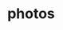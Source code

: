 ---
title: "photos"
layout: cache
categories: [package, develop]
meta: {"compilers": ["gcc@11.4.0"], "num_specs": 35, "num_specs_by_stack": {"hep": 35, "root": 35}, "oss": ["ubuntu22.04"], "platforms": ["linux"], "stacks": ["hep", "root"], "targets": ["x86_64_v3"], "versions": ["3.64"]}
spec_details: [{"compiler": "gcc@11.4.0", "hash": "2jzmsifblaep4g6xfnodo5qj74t2jrif", "os": "ubuntu22.04", "platform": "linux", "size": "-", "stacks": ["hep", "root"], "target": "x86_64_v3", "variants": ["build_system=autotools", "+hepmc", "+hepmc3"], "versions": ["3.64"]}, {"compiler": "gcc@11.4.0", "hash": "2vqo7baoutwumr2jqihrb6euymryzypv", "os": "ubuntu22.04", "platform": "linux", "size": "-", "stacks": ["hep", "root"], "target": "x86_64_v3", "variants": ["build_system=autotools", "+hepmc", "+hepmc3"], "versions": ["3.64"]}, {"compiler": "gcc@11.4.0", "hash": "4cgxkm2wgcqiw5a4iat7c372dalabssu", "os": "ubuntu22.04", "platform": "linux", "size": "-", "stacks": ["hep", "root"], "target": "x86_64_v3", "variants": ["build_system=autotools", "+hepmc", "+hepmc3"], "versions": ["3.64"]}, {"compiler": "gcc@11.4.0", "hash": "4s53a3bd242zqhd3teuwl6mjzkpux3hf", "os": "ubuntu22.04", "platform": "linux", "size": "-", "stacks": ["hep", "root"], "target": "x86_64_v3", "variants": ["build_system=autotools", "+hepmc", "+hepmc3"], "versions": ["3.64"]}, {"compiler": "gcc@11.4.0", "hash": "afq2wniatkwdpfdz3anb2y6j2z7bnyfz", "os": "ubuntu22.04", "platform": "linux", "size": "-", "stacks": ["hep", "root"], "target": "x86_64_v3", "variants": ["build_system=autotools", "+hepmc", "+hepmc3"], "versions": ["3.64"]}, {"compiler": "gcc@11.4.0", "hash": "c5fpewn64pedpnlm5ksstlj3owl3ogza", "os": "ubuntu22.04", "platform": "linux", "size": "-", "stacks": ["hep", "root"], "target": "x86_64_v3", "variants": ["build_system=autotools", "+hepmc", "+hepmc3"], "versions": ["3.64"]}, {"compiler": "gcc@11.4.0", "hash": "cuxcyxiqapglgm5lzf7ansm7atzq75co", "os": "ubuntu22.04", "platform": "linux", "size": "-", "stacks": ["hep", "root"], "target": "x86_64_v3", "variants": ["build_system=autotools", "+hepmc", "+hepmc3"], "versions": ["3.64"]}, {"compiler": "gcc@11.4.0", "hash": "d2tn47o75beu4g5cpcc4hnf3uhzq5xfj", "os": "ubuntu22.04", "platform": "linux", "size": "-", "stacks": ["hep", "root"], "target": "x86_64_v3", "variants": ["build_system=autotools", "+hepmc", "+hepmc3"], "versions": ["3.64"]}, {"compiler": "gcc@11.4.0", "hash": "dynniyytq62ybcckt7ozqkimsa6knt7i", "os": "ubuntu22.04", "platform": "linux", "size": "-", "stacks": ["hep", "root"], "target": "x86_64_v3", "variants": ["build_system=autotools", "+hepmc", "+hepmc3"], "versions": ["3.64"]}, {"compiler": "gcc@11.4.0", "hash": "emebtpo6uvbipr53g552xrefw6tqdg5a", "os": "ubuntu22.04", "platform": "linux", "size": "-", "stacks": ["hep", "root"], "target": "x86_64_v3", "variants": ["build_system=autotools", "+hepmc", "+hepmc3"], "versions": ["3.64"]}, {"compiler": "gcc@11.4.0", "hash": "f7rsi3jbjnm4dyf4m5udzbjrfy4vxglh", "os": "ubuntu22.04", "platform": "linux", "size": "-", "stacks": ["hep", "root"], "target": "x86_64_v3", "variants": ["build_system=autotools", "+hepmc", "+hepmc3"], "versions": ["3.64"]}, {"compiler": "gcc@11.4.0", "hash": "fp7bvgquaykyj5rxs65sec5zk43bu4jj", "os": "ubuntu22.04", "platform": "linux", "size": "-", "stacks": ["hep", "root"], "target": "x86_64_v3", "variants": ["build_system=autotools", "+hepmc", "+hepmc3"], "versions": ["3.64"]}, {"compiler": "gcc@11.4.0", "hash": "fqesj73qu3vrjwxetdusybq4uflw5f2n", "os": "ubuntu22.04", "platform": "linux", "size": "-", "stacks": ["hep", "root"], "target": "x86_64_v3", "variants": ["build_system=autotools", "+hepmc", "+hepmc3"], "versions": ["3.64"]}, {"compiler": "gcc@11.4.0", "hash": "hygbzjleney76mgvon6fkzytl65xc3cs", "os": "ubuntu22.04", "platform": "linux", "size": "-", "stacks": ["hep", "root"], "target": "x86_64_v3", "variants": ["build_system=autotools", "+hepmc", "+hepmc3"], "versions": ["3.64"]}, {"compiler": "gcc@11.4.0", "hash": "leveqkdptfowcz2jrl2msbv4ixuq5o4e", "os": "ubuntu22.04", "platform": "linux", "size": "-", "stacks": ["hep", "root"], "target": "x86_64_v3", "variants": ["build_system=autotools", "+hepmc", "+hepmc3"], "versions": ["3.64"]}, {"compiler": "gcc@11.4.0", "hash": "lt7qdfbvg5zxxwvqaz64d6pdmmo6a3yj", "os": "ubuntu22.04", "platform": "linux", "size": "-", "stacks": ["hep", "root"], "target": "x86_64_v3", "variants": ["build_system=autotools", "+hepmc", "+hepmc3"], "versions": ["3.64"]}, {"compiler": "gcc@11.4.0", "hash": "meuytxcnpkamwtekb2on3sntlgt4vsyt", "os": "ubuntu22.04", "platform": "linux", "size": "-", "stacks": ["hep", "root"], "target": "x86_64_v3", "variants": ["build_system=autotools", "+hepmc", "+hepmc3"], "versions": ["3.64"]}, {"compiler": "gcc@11.4.0", "hash": "obxu45mai37mq7dz5jddqct2tslldtx3", "os": "ubuntu22.04", "platform": "linux", "size": "-", "stacks": ["hep", "root"], "target": "x86_64_v3", "variants": ["build_system=autotools", "+hepmc", "+hepmc3"], "versions": ["3.64"]}, {"compiler": "gcc@11.4.0", "hash": "owwmoq3vh52pm5asq6ci3xstug7vchlc", "os": "ubuntu22.04", "platform": "linux", "size": "-", "stacks": ["hep", "root"], "target": "x86_64_v3", "variants": ["build_system=autotools", "+hepmc", "+hepmc3"], "versions": ["3.64"]}, {"compiler": "gcc@11.4.0", "hash": "qi2xmmohfy7a7o3r27ffwvu3wpkzlnsk", "os": "ubuntu22.04", "platform": "linux", "size": "-", "stacks": ["hep", "root"], "target": "x86_64_v3", "variants": ["build_system=autotools", "+hepmc", "+hepmc3"], "versions": ["3.64"]}, {"compiler": "gcc@11.4.0", "hash": "qmgtdfivs7nvbmgsfvvhw226perccl4i", "os": "ubuntu22.04", "platform": "linux", "size": "-", "stacks": ["hep", "root"], "target": "x86_64_v3", "variants": ["build_system=autotools", "+hepmc", "+hepmc3"], "versions": ["3.64"]}, {"compiler": "gcc@11.4.0", "hash": "s4zf6cyezha3f3gqctstzquhyidv4yp4", "os": "ubuntu22.04", "platform": "linux", "size": "-", "stacks": ["hep", "root"], "target": "x86_64_v3", "variants": ["build_system=autotools", "+hepmc", "+hepmc3"], "versions": ["3.64"]}, {"compiler": "gcc@11.4.0", "hash": "sjgksh6ssflu254otsbe5p3eevdltxgo", "os": "ubuntu22.04", "platform": "linux", "size": "-", "stacks": ["hep", "root"], "target": "x86_64_v3", "variants": ["build_system=autotools", "+hepmc", "+hepmc3"], "versions": ["3.64"]}, {"compiler": "gcc@11.4.0", "hash": "teu27bcq73vdfu3siwpv3qm7cq56wkou", "os": "ubuntu22.04", "platform": "linux", "size": "-", "stacks": ["hep", "root"], "target": "x86_64_v3", "variants": ["build_system=autotools", "+hepmc", "+hepmc3"], "versions": ["3.64"]}, {"compiler": "gcc@11.4.0", "hash": "tpoy7rlbrenogppj3av7d2hlzudtmenq", "os": "ubuntu22.04", "platform": "linux", "size": "-", "stacks": ["hep", "root"], "target": "x86_64_v3", "variants": ["build_system=autotools", "+hepmc", "+hepmc3"], "versions": ["3.64"]}, {"compiler": "gcc@11.4.0", "hash": "tyl5rqq5nwll2qsfp4zcltu5dthpyjyz", "os": "ubuntu22.04", "platform": "linux", "size": "-", "stacks": ["hep", "root"], "target": "x86_64_v3", "variants": ["build_system=autotools", "+hepmc", "+hepmc3"], "versions": ["3.64"]}, {"compiler": "gcc@11.4.0", "hash": "uclvnkuosz65idilfqk2tbhdtjdvxfmw", "os": "ubuntu22.04", "platform": "linux", "size": "-", "stacks": ["hep", "root"], "target": "x86_64_v3", "variants": ["build_system=autotools", "+hepmc", "+hepmc3"], "versions": ["3.64"]}, {"compiler": "gcc@11.4.0", "hash": "vqr72hfnoeympgt7dwu2lv6b6o36pa53", "os": "ubuntu22.04", "platform": "linux", "size": "-", "stacks": ["hep", "root"], "target": "x86_64_v3", "variants": ["build_system=autotools", "+hepmc", "+hepmc3"], "versions": ["3.64"]}, {"compiler": "gcc@11.4.0", "hash": "w7cycl646dlz25gpmwdslizciestcvbc", "os": "ubuntu22.04", "platform": "linux", "size": "-", "stacks": ["hep", "root"], "target": "x86_64_v3", "variants": ["build_system=autotools", "+hepmc", "+hepmc3"], "versions": ["3.64"]}, {"compiler": "gcc@11.4.0", "hash": "wrzntvf6rcmcbe3dtocs2rjqpvntaaun", "os": "ubuntu22.04", "platform": "linux", "size": "-", "stacks": ["hep", "root"], "target": "x86_64_v3", "variants": ["build_system=autotools", "+hepmc", "+hepmc3"], "versions": ["3.64"]}, {"compiler": "gcc@11.4.0", "hash": "xuzgv4d7h6spiiqgmxkn7i5hoftmnaye", "os": "ubuntu22.04", "platform": "linux", "size": "-", "stacks": ["hep", "root"], "target": "x86_64_v3", "variants": ["build_system=autotools", "+hepmc", "+hepmc3"], "versions": ["3.64"]}, {"compiler": "gcc@11.4.0", "hash": "y62bkyvkubpoepkl75syo6nncjftgmhi", "os": "ubuntu22.04", "platform": "linux", "size": "-", "stacks": ["hep", "root"], "target": "x86_64_v3", "variants": ["build_system=autotools", "+hepmc", "+hepmc3"], "versions": ["3.64"]}, {"compiler": "gcc@11.4.0", "hash": "ykglhbbohqktohrjffwvzv5lo2xz2qy4", "os": "ubuntu22.04", "platform": "linux", "size": "-", "stacks": ["hep", "root"], "target": "x86_64_v3", "variants": ["build_system=autotools", "+hepmc", "+hepmc3"], "versions": ["3.64"]}, {"compiler": "gcc@11.4.0", "hash": "z2mfaatxsqmuzhfczlu3w2fhkepdechd", "os": "ubuntu22.04", "platform": "linux", "size": "-", "stacks": ["hep", "root"], "target": "x86_64_v3", "variants": ["build_system=autotools", "+hepmc", "+hepmc3"], "versions": ["3.64"]}, {"compiler": "gcc@11.4.0", "hash": "zxupm6d6iw3m2lmd5lwkui6pdi6o6ye3", "os": "ubuntu22.04", "platform": "linux", "size": "-", "stacks": ["hep", "root"], "target": "x86_64_v3", "variants": ["build_system=autotools", "+hepmc", "+hepmc3"], "versions": ["3.64"]}]
---